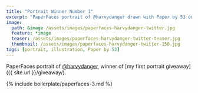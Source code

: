 ```yaml
---
title: "Portrait Winner Number 1"
excerpt: "PaperFaces portrait of @harvydanger drawn with Paper by 53 on an iPad."
image: 
  path: &image /assets/images/paperfaces-harvydanger-twitter.jpg 
  feature: *image
  teaser: /assets/images/paperfaces-harvydanger-twitter-teaser.jpg
  thumbnail: /assets/images/paperfaces-harvydanger-twitter-150.jpg
tags: [portrait, illustration, Paper by 53]
---
```


PaperFaces portrait of [@harvydanger](http://twitter.com/harvydanger), winner of [my first portrait giveaway]({{ site.url }}/giveaway/).

{% include boilerplate/paperfaces-3.md %}
